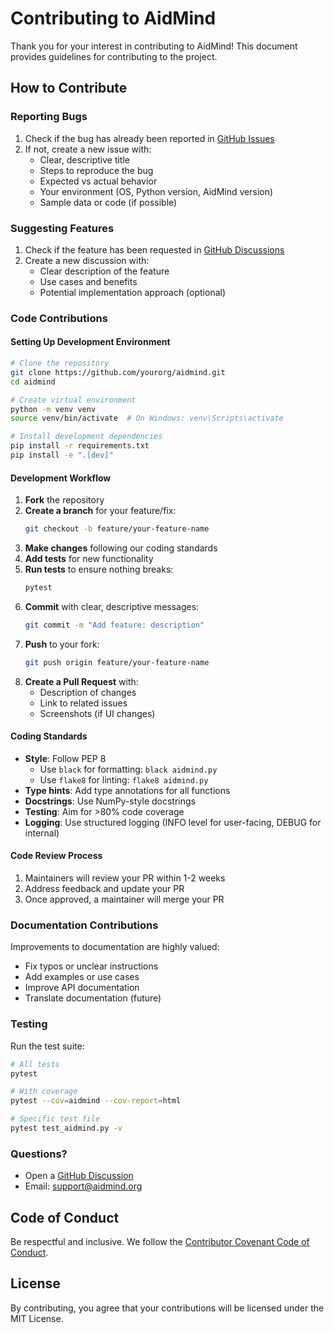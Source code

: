 # Contributing to AidMind

Thank you for your interest in contributing to AidMind! This document provides guidelines for contributing to the project.

## How to Contribute

### Reporting Bugs

1. Check if the bug has already been reported in [GitHub Issues](https://github.com/yourorg/aidmind/issues)
2. If not, create a new issue with:
   - Clear, descriptive title
   - Steps to reproduce the bug
   - Expected vs actual behavior
   - Your environment (OS, Python version, AidMind version)
   - Sample data or code (if possible)

### Suggesting Features

1. Check if the feature has been requested in [GitHub Discussions](https://github.com/yourorg/aidmind/discussions)
2. Create a new discussion with:
   - Clear description of the feature
   - Use cases and benefits
   - Potential implementation approach (optional)

### Code Contributions

#### Setting Up Development Environment

```bash
# Clone the repository
git clone https://github.com/yourorg/aidmind.git
cd aidmind

# Create virtual environment
python -m venv venv
source venv/bin/activate  # On Windows: venv\Scripts\activate

# Install development dependencies
pip install -r requirements.txt
pip install -e ".[dev]"
```

#### Development Workflow

1. **Fork** the repository
2. **Create a branch** for your feature/fix:
   ```bash
   git checkout -b feature/your-feature-name
   ```
3. **Make changes** following our coding standards
4. **Add tests** for new functionality
5. **Run tests** to ensure nothing breaks:
   ```bash
   pytest
   ```
6. **Commit** with clear, descriptive messages:
   ```bash
   git commit -m "Add feature: description"
   ```
7. **Push** to your fork:
   ```bash
   git push origin feature/your-feature-name
   ```
8. **Create a Pull Request** with:
   - Description of changes
   - Link to related issues
   - Screenshots (if UI changes)

#### Coding Standards

- **Style**: Follow PEP 8
  - Use `black` for formatting: `black aidmind.py`
  - Use `flake8` for linting: `flake8 aidmind.py`
- **Type hints**: Add type annotations for all functions
- **Docstrings**: Use NumPy-style docstrings
- **Testing**: Aim for >80% code coverage
- **Logging**: Use structured logging (INFO level for user-facing, DEBUG for internal)

#### Code Review Process

1. Maintainers will review your PR within 1-2 weeks
2. Address feedback and update your PR
3. Once approved, a maintainer will merge your PR

### Documentation Contributions

Improvements to documentation are highly valued:
- Fix typos or unclear instructions
- Add examples or use cases
- Improve API documentation
- Translate documentation (future)

### Testing

Run the test suite:
```bash
# All tests
pytest

# With coverage
pytest --cov=aidmind --cov-report=html

# Specific test file
pytest test_aidmind.py -v
```

### Questions?

- Open a [GitHub Discussion](https://github.com/yourorg/aidmind/discussions)
- Email: support@aidmind.org

## Code of Conduct

Be respectful and inclusive. We follow the [Contributor Covenant Code of Conduct](https://www.contributor-covenant.org/).

## License

By contributing, you agree that your contributions will be licensed under the MIT License.
